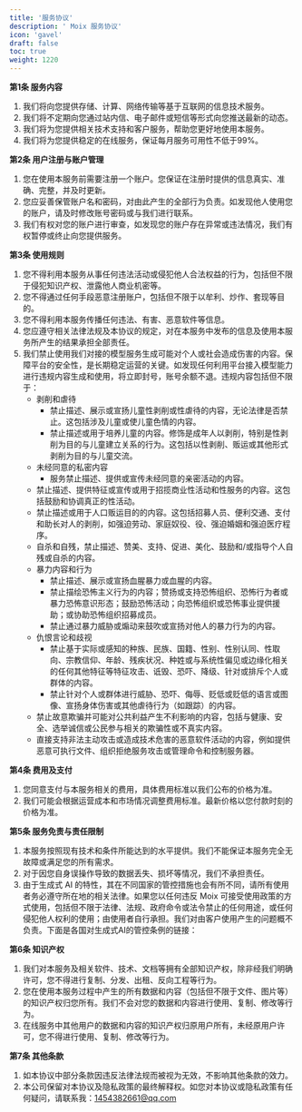 ```yaml
---
title: '服务协议'
description: ' Moix 服务协议'
icon: 'gavel'
draft: false
toc: true
weight: 1220
---
```


**第1条 服务内容**

1. 我们将向您提供存储、计算、网络传输等基于互联网的信息技术服务。
2. 我们将不定期向您通过站内信、电子邮件或短信等形式向您推送最新的动态。
3. 我们将为您提供相关技术支持和客户服务，帮助您更好地使用本服务。
4. 我们将为您提供稳定的在线服务，保证每月服务可用性不低于99%。

**第2条 用户注册与账户管理**

1. 您在使用本服务前需要注册一个账户。您保证在注册时提供的信息真实、准确、完整，并及时更新。
2. 您应妥善保管账户名和密码，对由此产生的全部行为负责。如发现他人使用您的账户，请及时修改账号密码或与我们进行联系。
3. 我们有权对您的账户进行审查，如发现您的账户存在异常或违法情况，我们有权暂停或终止向您提供服务。

**第3条 使用规则**

1. 您不得利用本服务从事任何违法活动或侵犯他人合法权益的行为，包括但不限于侵犯知识产权、泄露他人商业机密等。
2. 您不得通过任何手段恶意注册账户，包括但不限于以牟利、炒作、套现等目的。
3. 您不得利用本服务传播任何违法、有害、恶意软件等信息。
4. 您应遵守相关法律法规及本协议的规定，对在本服务中发布的信息及使用本服务所产生的结果承担全部责任。 
5. 我们禁止使用我们对接的模型服务生成可能对个人或社会造成伤害的内容。保障平台的安全性，是长期稳定运营的关键。如发现任何利用平台接入模型能力进行违规内容生成和使用，将立即封号，账号余额不退。违规内容包括但不限于：
   - 剥削和虐待 
     - 禁止描述、展示或宣扬儿童性剥削或性虐待的内容，无论法律是否禁止。这包括涉及儿童或使儿童色情的内容。
     - 禁止描述或用于培养儿童的内容。修饰是成年人以剥削，特别是性剥削为目的与儿童建立关系的行为。这包括以性剥削、贩运或其他形式剥削为目的与儿童交流。
   - 未经同意的私密内容 
     - 服务禁止描述、提供或宣传未经同意的亲密活动的内容。
   - 禁止描述、提供特征或宣传或用于招揽商业性活动和性服务的内容。这包括鼓励和协调真正的性活动。
   - 禁止描述或用于人口贩运目的的内容。这包括招募人员、便利交通、支付和助长对人的剥削，如强迫劳动、家庭奴役、役、强迫婚姻和强迫医疗程序。
   - 自杀和自残，禁止描述、赞美、支持、促进、美化、鼓励和/或指导个人自残或自杀的内容。
   - 暴力内容和行为 
     - 禁止描述、展示或宣扬血腥暴力或血腥的内容。
     - 禁止描绘恐怖主义行为的内容；赞扬或支持恐怖组织、恐怖行为者或暴力恐怖意识形态；鼓励恐怖活动；向恐怖组织或恐怖事业提供援助；或协助恐怖组织招募成员。
     - 禁止通过暴力威胁或煽动来鼓吹或宣扬对他人的暴力行为的内容。
   - 仇恨言论和歧视 
     - 禁止基于实际或感知的种族、民族、国籍、性别、性别认同、性取向、宗教信仰、年龄、残疾状况、种姓或与系统性偏见或边缘化相关的任何其他特征等特征攻击、诋毁、恐吓、降级、针对或排斥个人或群体的内容。
     - 禁止针对个人或群体进行威胁、恐吓、侮辱、贬低或贬低的语言或图像、宣扬身体伤害或其他虐待行为（如跟踪）的内容。
   - 禁止故意欺骗并可能对公共利益产生不利影响的内容，包括与健康、安全、选举诚信或公民参与相关的欺骗性或不真实内容。
   - 直接支持非法主动攻击或造成技术危害的恶意软件活动的内容，例如提供恶意可执行文件、组织拒绝服务攻击或管理命令和控制服务器。


**第4条 费用及支付**

1. 您同意支付与本服务相关的费用，具体费用标准以我们公布的价格为准。
2. 我们可能会根据运营成本和市场情况调整费用标准。最新价格以您付款时刻的价格为准。

**第5条 服务免责与责任限制**

1. 本服务按照现有技术和条件所能达到的水平提供。我们不能保证本服务完全无故障或满足您的所有需求。
2. 对于因您自身误操作导致的数据丢失、损坏等情况，我们不承担责任。
3. 由于生成式 AI 的特性，其在不同国家的管控措施也会有所不同，请所有使用者务必遵守所在地的相关法律。如果您以任何违反 Moix 可接受使用政策的方式使用，包括但不限于法律、法规、政府命令或法令禁止的任何用途，或任何侵犯他人权利的使用；由使用者自行承担。我们对由客户使用产生的问题概不负责。下面是各国对生成式AI的管控条例的链接：

**第6条 知识产权**

1. 我们对本服务及相关软件、技术、文档等拥有全部知识产权，除非经我们明确许可，您不得进行复制、分发、出租、反向工程等行为。
2. 您在使用本服务过程中产生的所有数据和内容（包括但不限于文件、图片等）的知识产权归您所有。我们不会对您的数据和内容进行使用、复制、修改等行为。
3. 在线服务中其他用户的数据和内容的知识产权归原用户所有，未经原用户许可，您不得进行使用、复制、修改等行为。

**第7条 其他条款**

1. 如本协议中部分条款因违反法律法规而被视为无效，不影响其他条款的效力。
2. 本公司保留对本协议及隐私政策的最终解释权。如您对本协议或隐私政策有任何疑问，请联系我：1454382661@qq.com
